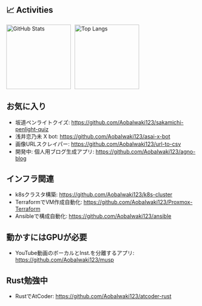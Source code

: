 ## 📈 Activities

<div style="display: flex; flex-direction: row; gap: 10px;">
  <img alt="GitHub Stats" height="170px" src="https://github-readme-stats.vercel.app/api?username=aobaiwaki123&theme=vue-dark&layout=compact" />
  <img alt="Top Langs" height="170px" src="https://github-readme-stats.vercel.app/api/top-langs/?username=aobaiwaki123&theme=vue-dark&layout=compact&hide=mustache,html,css" />
</div>

## お気に入り

- 坂道ペンライトクイズ: https://github.com/AobaIwaki123/sakamichi-penlight-quiz
- 浅井恋乃未 X bot: https://github.com/AobaIwaki123/asai-x-bot
- 画像URLスクレイパー: https://github.com/AobaIwaki123/url-to-csv
- 開発中: 個人用ブログ生成アプリ: https://github.com/AobaIwaki123/agno-blog

## インフラ関連

- k8sクラスタ構築: https://github.com/AobaIwaki123/k8s-cluster
- TerraformでVM作成自動化: https://github.com/AobaIwaki123/Proxmox-Terraform
- Ansibleで構成自動化: https://github.com/AobaIwaki123/ansible

## 動かすにはGPUが必要

- YouTube動画のボーカルとInst.を分離するアプリ: https://github.com/AobaIwaki123/musp

## Rust勉強中

- RustでAtCoder: https://github.com/AobaIwaki123/atcoder-rust
